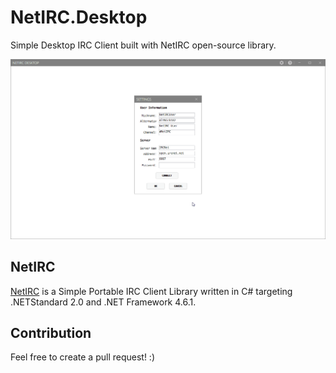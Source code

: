 # NetIRC.Desktop
Simple Desktop IRC Client built with NetIRC open-source library.

![Screenshot](https://raw.githubusercontent.com/fredimachado/NetIRC.Desktop/master/art/NetIRC.Desktop.gif)

## NetIRC

[NetIRC](https://github.com/fredimachado/NetIRC) is a Simple Portable IRC Client Library written in C# targeting .NETStandard 2.0 and .NET Framework 4.6.1.

## Contribution
Feel free to create a pull request! :)
